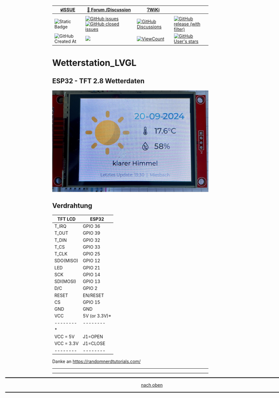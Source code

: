 
<a name="oben"></a>

<div align="center">

|[:skull:ISSUE](https://github.com/frankyhub/Wetterstation_LVGL/issues?q=is%3Aissue)|[:speech_balloon: Forum /Discussion](https://github.com/frankyhub/Wetterstation_LVGL/discussions)|[:grey_question:WiKi](https://github.com/frankyhub/Wetterstation_LVGL/wiki)||
|--|--|--|--|
| | | | |
|![Static Badge](https://img.shields.io/badge/RepoNr.:-%2073-blue)|<a href="https://github.com/frankyhub/Wetterstation_LVGL/issues">![GitHub issues](https://img.shields.io/github/issues/frankyhub/Wetterstation_LVGL)![GitHub closed issues](https://img.shields.io/github/issues-closed/frankyhub/Wetterstation_LVGL)|<a href="https://github.com/frankyhub/Wetterstation_LVGL/discussions">![GitHub Discussions](https://img.shields.io/github/discussions/frankyhub/Wetterstation_LVGL)|<a href="https://github.com/frankyhub/Wetterstation_LVGL/releases">![GitHub release (with filter)](https://img.shields.io/github/v/release/frankyhub/Wetterstation_LVGL)|
|![GitHub Created At](https://img.shields.io/github/created-at/frankyhub/Wetterstation_LVGL)| <a href="https://github.com/frankyhub/Wetterstation_LVGL/pulse" alt="Activity"><img src="https://img.shields.io/github/commit-activity/m/badges/shields" />| <a href="https://github.com/frankyhub/Wetterstation_LVGL/graphs/traffic"><img alt="ViewCount" src="https://views.whatilearened.today/views/github/frankyhub/github-clone-count-badge.svg">  |<a href="https://github.com/frankyhub?tab=stars"> ![GitHub User's stars](https://img.shields.io/github/stars/frankyhub)|
</div>



# Wetterstation_LVGL

## ESP32 - TFT 2.8 Wetterdaten

![Bild](pic/Wetter01.png)

## Verdrahtung

| TFT LCD | ESP32 | 
| -------- | -------- | 
| T_IRQ	|   GPIO 36| 
| T_OUT	|   GPIO 39| 
| T_DIN| 	  GPIO 32| 
| T_CS	 |  GPIO 33| 
| T_CLK	 |  GPIO 25| 
| SDO(MISO)| 	GPIO 12| 
| LED	|   GPIO 21| 
| SCK	|   GPIO 14| 
| SDI(MOSI)| 	GPIO 13| 
| D/C| 	  GPIO 2| 
| RESET| 	EN/RESET| 
| CS	|   GPIO 15| 
| GND	|   GND| 
| VCC	|   5V (or 3.3V)*| 
| -------- | -------- | 
| *| | 
| VCC = 5V | J1=OPEN| 
| VCC = 3.3V | J1=CLOSE| 
| -------- | -------- | 

Danke an https://randomnerdtutorials.com/

---

<div style="position:absolute; left:2cm; ">   
<ol class="breadcrumb" style="border-top: 2px solid black;border-bottom:2px solid black; height: 45px; width: 900px;"> <p align="center"><a href="#oben">nach oben</a></p></ol>
</div>  

---
